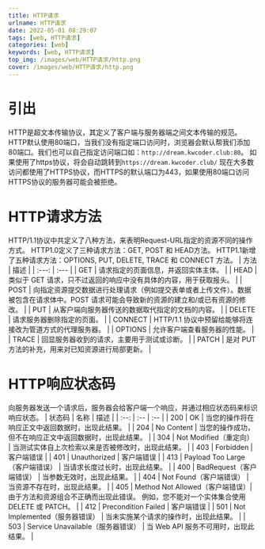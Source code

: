 ```yaml
---
title: HTTP请求
urlname: HTTP请求
date: 2022-05-01 08:29:07
tags: [web, HTTP请求]
categories: [web]
keywords: [web, HTTP请求]
top_img: /images/web/HTTP请求/http.png
cover: /images/web/HTTP请求/http.png
---
```


# 引出
HTTP是超文本传输协议，其定义了客户端与服务器端之间文本传输的规范。HTTP默认使用80端口，当我们没有指定端口访问时，浏览器会默认帮我们添加80端口。我们也可以自己指定访问端口如：`http://dream.kwcoder.club:80`。 
如果使用了https协议，将会自动跳转到`https://dream.kwcoder.club/`
现在大多数访问都使用了HTTPS协议，而HTTPS的默认端口为443，如果使用80端口访问HTTPS协议的服务器可能会被拒绝。

# HTTP请求方法
HTTP/1.1协议中共定义了八种方法，来表明Request-URL指定的资源不同的操作方式。
HTTP1.0定义了三种请求方法：GET, POST 和 HEAD方法。
HTTP1.1新增了五种请求方法：OPTIONS, PUT, DELETE, TRACE 和 CONNECT 方法。
| 方法 | 描述 |
| :---: | :--- |
| GET | 请求指定的页面信息，并返回实体主体。 |
| HEAD | 类似于 GET 请求，只不过返回的响应中没有具体的内容，用于获取报头。 |
| POST | 向指定资源提交数据进行处理请求（例如提交表单或者上传文件）。数据被包含在请求体中。POST 请求可能会导致新的资源的建立和/或已有资源的修改。 |
| PUT | 从客户端向服务器传送的数据取代指定的文档的内容。 |
| DELETE | 请求服务器删除指定的页面。 |
| CONNECT | HTTP/1.1 协议中预留给能够将连接改为管道方式的代理服务器。 |
| OPTIONS | 允许客户端查看服务器的性能。 |
| TRACE | 回显服务器收到的请求，主要用于测试或诊断。 |
| PATCH | 是对 PUT 方法的补充，用来对已知资源进行局部更新。 |

# HTTP响应状态码
向服务器发送一个请求后，服务器会给客户端一个响应，并通过相应状态码来标识响应状态。
| 状态码 | 名称 | 描述 |
| :--: | :-- | :-- |
| 200 | OK | 当您的操作将在响应正文中返回数据时，出现此结果。 |
| 204 | No Content | 当您的操作成功，但不在响应正文中返回数据时，出现此结果。 |
| 304 | Not Modified（重定向） | 当测试实体自上次检索以来是否被修改时，出现此结果。 |
| 403 | Forbidden | 客户端错误 |
| 401 | Unauthorized | 客户端错误 |
| 413 | Payload Too Large（客户端错误） | 当请求长度过长时，出现此结果。 |
| 400 | BadRequest（客户端错误） |  当参数无效时，出现此结果。 |
| 404 | Not Found（客户端错误） | 当资源不存在时，出现此结果。 |
| 405 | Method Not Allowed（客户端错误）| 由于方法和资源组合不正确而出现此错误。 例如，您不能对一个实体集合使用 DELETE 或 PATCH。 |
| 412 | Precondition Failed | 客户端错误 |
| 501 | Not Implemented（服务器错误） | 当未实施某个请求的操作时，出现此结果。 |
| 503 | Service Unavailable（服务器错误） | 当 Web API 服务不可用时，出现此结果。 |


